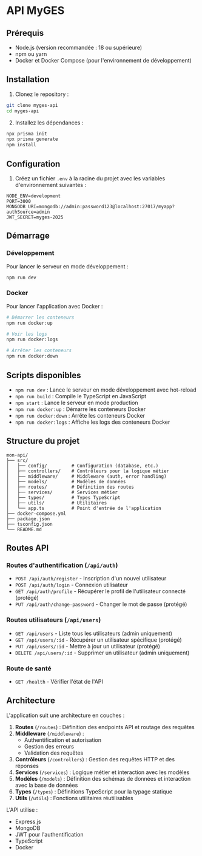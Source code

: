 # API MyGES

## Prérequis

- Node.js (version recommandée : 18 ou supérieure)
- npm ou yarn
- Docker et Docker Compose (pour l'environnement de développement)

## Installation

1. Clonez le repository :
```bash
git clone myges-api
cd myges-api
```

2. Installez les dépendances :
```bash
npx prisma init
npx prisma generate
npm install
```

## Configuration

1. Créez un fichier `.env` à la racine du projet avec les variables d'environnement suivantes :
```env
NODE_ENV=development
PORT=3000
MONGODB_URI=mongodb://admin:password123@localhost:27017/myapp?authSource=admin
JWT_SECRET=myges-2025
```

## Démarrage

### Développement

Pour lancer le serveur en mode développement :
```bash
npm run dev
```

### Docker

Pour lancer l'application avec Docker :
```bash
# Démarrer les conteneurs
npm run docker:up

# Voir les logs
npm run docker:logs

# Arrêter les conteneurs
npm run docker:down
```

## Scripts disponibles

- `npm run dev` : Lance le serveur en mode développement avec hot-reload
- `npm run build` : Compile le TypeScript en JavaScript
- `npm start` : Lance le serveur en mode production
- `npm run docker:up` : Démarre les conteneurs Docker
- `npm run docker:down` : Arrête les conteneurs Docker
- `npm run docker:logs` : Affiche les logs des conteneurs Docker
## Structure du projet

```
mon-api/
├── src/           
│   ├── config/         # Configuration (database, etc.)
│   ├── controllers/    # Contrôleurs pour la logique métier
│   ├── middleware/     # Middleware (auth, error handling)
│   ├── models/         # Modèles de données
│   ├── routes/         # Définition des routes
│   ├── services/       # Services métier
│   ├── types/          # Types TypeScript
│   ├── utils/          # Utilitaires
│   └── app.ts          # Point d'entrée de l'application
├── docker-compose.yml
├── package.json
├── tsconfig.json
└── README.md
```

## Routes API

### Routes d'authentification (`/api/auth`)
- `POST /api/auth/register` - Inscription d'un nouvel utilisateur
- `POST /api/auth/login` - Connexion utilisateur
- `GET /api/auth/profile` - Récupérer le profil de l'utilisateur connecté (protégé)
- `PUT /api/auth/change-password` - Changer le mot de passe (protégé)

### Routes utilisateurs (`/api/users`)
- `GET /api/users` - Liste tous les utilisateurs (admin uniquement)
- `GET /api/users/:id` - Récupérer un utilisateur spécifique (protégé)
- `PUT /api/users/:id` - Mettre à jour un utilisateur (protégé)
- `DELETE /api/users/:id` - Supprimer un utilisateur (admin uniquement)

### Route de santé
- `GET /health` - Vérifier l'état de l'API

## Architecture

L'application suit une architecture en couches :

1. **Routes** (`/routes`) : Définition des endpoints API et routage des requêtes
2. **Middleware** (`/middleware`) : 
   - Authentification et autorisation
   - Gestion des erreurs
   - Validation des requêtes
3. **Contrôleurs** (`/controllers`) : Gestion des requêtes HTTP et des réponses
4. **Services** (`/services`) : Logique métier et interaction avec les modèles
5. **Modèles** (`/models`) : Définition des schémas de données et interaction avec la base de données
6. **Types** (`/types`) : Définitions TypeScript pour la typage statique
7. **Utils** (`/utils`) : Fonctions utilitaires réutilisables

L'API utilise :
- Express.js
- MongoDB
- JWT pour l'authentification
- TypeScript
- Docker
